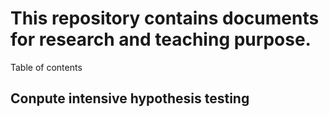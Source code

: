 # This repository contains documents for research and teaching purpose.

Table of contents
## Conpute intensive hypothesis testing
